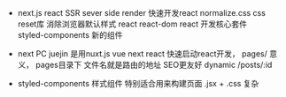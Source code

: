 - 
  next.js   react SSR  sever side render 快速开发react
  normalize.css  css reset库 消除浏览器默认样式
  react react-dom  react 开发核心套件  
  styled-components  新的组件 

- next  PC
  juejin  是用nuxt.js vue   next react
  快速启动react开发， pages/  意义，
  pages目录下 文件名就是路由的地址  SEO更友好
  dynamic /posts/:id

- styled-components 样式组件 特别适合用来构建页面
  .jsx + .css 复杂
  
